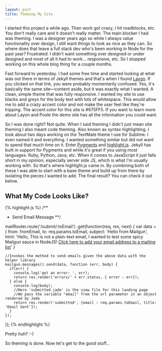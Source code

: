 ```yaml
---
layout: post
title: Theming My Site
---
```


I started this project a while ago. Then work got crazy, I hit roadblocks, etc. You don't really care and it doesn't really matter. The main blocker I had was theming. I was a designer years ago so while I always value functionality over design, I still want things to look as nice as they can. So where does that leave a full stack dev who's been working in Node for the past year? Frustrated. I didn't want something over designed or under designed and most of all it had to work... responsive, etc. So I stopped working on this whole blog thing for a couple months.

<!--br-->

Fast forward to yesterday. I had some free time and started looking at what was out there in terms of Jekyll themes and that's when I found [Layon](http://lanyon.getpoole.com/). If you clicked on that link, you were probably momentarily confused. Yes, it's basically the same site&mdash;content aside, but it was exactly what I wanted. A clean, simple theme that was fully responsive. I wanted my site to use blacks and greys for the body text with lots of whitespace. This would allow me to add a crazy accent color and not make the user feel like they're tripping. The accent color for this site is <span class="accent">#675FF5</span>. If you want to learn more about Layon and Poole the demo site has all the information you could want.

So I was done right? Not quite. When I said theming I didn't just mean site theming I also meant code theming. Also known as syntax highlighting. I took about two days working on the TextMate theme I use for Sublime. I even named it and everything. I wanted something similar but did not want to spend that much time on it. Enter [Pygments](http://pygments.org/) and [highlight.js](https://highlightjs.org/). Jekyll has built in support for Pygments and while it's great if you using most languages: Ruby, Python, Java, etc. When it comes to JavaScript it just falls short in my opinion; especially server side JS, which is what I'm usually working with. So that's where highlight.js came in. By combining both of these I was able to start with a base theme and build up from there by isolating the pieces I wanted to add. The final result? You can check it out below.

## What My Code Looks Like?

{% highlight js %}
/**
 * Send Email Message
 **/

mailRouter.route('/submit/:toEmail')
  .get(function(req, res, next) {
    var data = {
      from: fromEmail,
      to: req.params.toEmail, 
      subject: 'Hello from Mailgun',
      html: 'Hello, This is not a plain-text email, I wanted to test some spicy Mailgun sauce in NodeJS! <a href="http://0.0.0.0:3030/validate?' + req.params.toEmail + '">Click here to add your email address to a mailing list</a>'
    }

    //Invokes the method to send emails given the above data with the helper library
    mailgun.messages().send(data, function (err, body) {
      if(err) {
        console.log('got an error: ', err);
        return res.render('errors/' + err.status, { error : err});
      } else {
        console.log(body);
        //Here 'submitted.jade' is the view file for this landing page 
        //We pass the variable "email" from the url parameter in an object rendered by Jade
        return res.render('submitted', {email : req.params.toEmail, title: 'Email Sent'});
      }
    });
  });
{% endhighlight %}

Pretty huh? :-)

So theming is done. Now let's get to the good stuff...